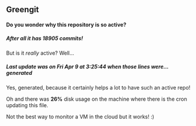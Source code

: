 ## Greengit

#### Do you wonder why this repository is so active?

##### After all it has 18905 commits!

But is it *really* active? Well...

##### Last update was on Fri Apr 9 at 3:25:44 when those lines were... generated

Yes, generated, because it certainly helps a lot to have such an active repo!

Oh and there was **26%** disk usage on the machine
where there is the cron updating this file.

Not the best way to monitor a VM in the cloud but it works! :)
